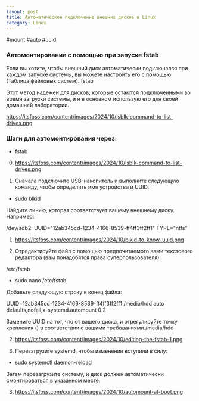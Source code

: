 ```yaml
---
layout: post
title: Автоматическое подключение внешних дисков в Linux
category: Linux
---
```


#mount #auto #uuid

### Автомонтирование с помощью при запуске **fstab**

Если вы хотите, чтобы внешний диск автоматически подключался при каждом запуске системы, вы можете настроить его с помощью (Таблица файловых систем). fstab

Этот метод надежен для дисков, которые остаются подключенными во время загрузки системы, и я в основном использую его для своей домашней лаборатории.

https://itsfoss.com/content/images/2024/10/lsblk-command-to-list-drives.png

### Шаги для автомонтирования через: 

- fstab

0. https://itsfoss.com/content/images/2024/10/lsblk-command-to-list-drives.png

1. Сначала подключите USB-накопитель и выполните следующую команду, чтобы определить имя устройства и UUID:

- sudo blkid

Найдите линию, которая соответствует вашему внешнему диску. Например:

/dev/sdb2: UUID="12ab345cd-1234-4166-8539-ff4ff3ff2ff1" TYPE="ntfs"

1. https://itsfoss.com/content/images/2024/10/blkid-to-know-uuid.png

2. Отредактируйте файл с помощью предпочитаемого вами текстового редактора (вам понадобятся права суперпользователя): 

/etc/fstab

- sudo nano /etc/fstab

Добавьте следующую строку в конец файла:

UUID=12ab345cd-1234-4166-8539-ff4ff3ff2ff1 /media/hdd auto defaults,nofail,x-systemd.automount 0 2

Замените UUID на тот, что от вашего диска, и отрегулируйте точку крепления () в соответствии с вашими требованиями./media/hdd

2. https://itsfoss.com/content/images/2024/10/editing-the-fstab-1.png

3. Перезагрузите systemd, чтобы изменения вступили в силу:

- sudo systemctl daemon-reload

Затем перезагрузите систему, и диск должен автоматически смонтироваться в указанном месте.

3. https://itsfoss.com/content/images/2024/10/automount-at-boot.png


